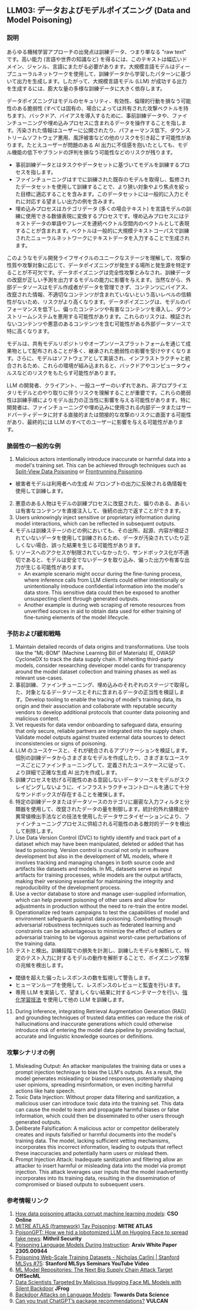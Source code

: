 ## LLM03: データおよびモデルポイズニング (Data and Model Poisoning)

### 説明

あらゆる機械学習アプローチの出発点は訓練データ、つまり単なる "raw text" です。高い能力 (言語や世界の知識など) を得るには、このテキストは幅広いドメイン、ジャンル、言語にまたがる必要があります。大規模言語モデルはディープニューラルネットワークを使用して、訓練データから学習したパターンに基づいて出力を生成します。したがって、大規模言語モデル (LLM) が成功する出力を生成するには、膨大な量の多様な訓練データに大きく依存します。

データポイズニングはモデルのセキュリティ、有効性、倫理的行動を損なう可能性のある脆弱性 (すべては固有の、場合によっては共有された攻撃ベクトルを持ちます)、バックドア、バイアスを導入するために、事前訓練データや、ファインチューニングや埋め込みプロセスに含まれるデータを操作することを指します。汚染された情報はユーザーに公開されたり、パフォーマンス低下、ダウンストリームソフトウェア悪用、風評被害などの他のリスクを引き起こす可能性があります。たとえユーザーが問題のある AI 出力に不信感を抱いたとしても、モデル機能の低下やブランドの評判を損なう可能性などのリスクが残ります。

- 事前訓練データとはタスクやデータセットに基づいてモデルを訓練するプロセスを指します。
- ファインチューニングはすでに訓練された既存のモデルを取得し、監修されたデータセットを使用して訓練することで、より狭い対象やより焦点を絞った目標に適応することを含みます。このデータセットには一般的に入力とそれに対応する望ましい出力の例を含みます。
- 埋め込みプロセスはカテゴリデータ (多くの場合テキスト) を言語モデルの訓練に使用できる数値表現に変換するプロセスです。埋め込みプロセスにはテキストデータの単語やフレーズを連続ベクトル空間内のベクトルとして表現することが含まれます。ベクトルは一般的に大規模テキストコーパスで訓練されたニューラルネットワークにテキストデータを入力することで生成されます。

このようなモデル開発ライフサイクルのユニークなステージを理解して、攻撃の性質や攻撃対象に応じて、データポイズニングが発生する場所と発生源を特定することが不可欠です。データポイズニングは完全性攻撃とみなされ、訓練データの改竄が正しい予測を出力するモデルの能力に影響を与えます。当然ながら、外部データソースはモデル作成者がデータを管理できず、コンテンツにバイアス、改竄された情報、不適切なコンテンツが含まれていないという高いレベルの信頼性がないため、リスクがより高くなります。データポイズニングは、モデルのパフォーマンスを低下し、偏ったコンテンツや有害なコンテンツを導入し、ダウンストリームシステムを悪用する可能性があります。これらのリスクは、検証されないコンテンツや悪意のあるコンテンツを含む可能性がある外部データソースで特に高くなります。

モデルは、共有モデルリポジトリやオープンソースプラットフォームを通じて成果物として配布されることが多く、継承された脆弱性の影響を受けやすくなります。さらに、モデルはソフトウェアとして実装され、インフラストラクチャと統合されるため、これらの環境が組み込まれると、バックドアやコンピュータウィルスなどのリスクをもたらす可能性があります。

LLM の開発者、クライアント、一般ユーザーのいずれであれ、非プロプライエタリモデルとのやり取りに伴うリスクを理解することが重要です。これらの脆弱性は訓練手順によりモデル出力の正当性に影響を与える可能性があります。特に開発者は、ファインチューニングや埋め込みに使用される内部データまたはサードパーティデータに対する直接的または間接的な攻撃のリスクに直面する可能性があり、最終的には LLM のすべてのユーザーに影響を与える可能性があります。

### 脆弱性の一般的な例

1.  Malicious actors intentionally introduce inaccurate or harmful data into a model's training set. This can be achieved through techniques such as [Split-View Data Poisoning](https://github.com/GangGreenTemperTatum/speaking/blob/main/dc604/hacker-summer-camp-23/Ads%20_%20Poisoning%20Web%20Training%20Datasets%20_%20Flow%20Diagram%20-%20Exploit%201%20Split-View%20Data%20Poisoning.jpeg) or [Frontrunning Poisoning](https://github.com/GangGreenTemperTatum/speaking/blob/main/dc604/hacker-summer-camp-23/Ads%20_%20Poisoning%20Web%20Training%20Datasets%20_%20Flow%20Diagram%20-%20Exploit%202%20Frontrunning%20Data%20Poisoning.jpeg). 
   - 被害者モデルは利用者への生成 AI プロンプトの出力に反映される偽情報を使用して訓練します。
2. 悪意のある人物はモデルの訓練プロセスに改竄された、偏りのある、あるいは有害なコンテンツを直接注入して、後続の出力で返すことができます。
3. Users unknowingly inject sensitive or proprietary information during model interactions, which can be reflected in subsequent outputs.
4. モデルは訓練ステージのどの例においても、その出所、起源、内容が検証されていないデータを使用して訓練されるため、データが汚染されていたり正しくない場合、誤った結果を生じる可能性があります。
5. リソースへのアクセスが制限されていなかったり、サンドボックス化が不適切であると、モデルは安全でないデータを取り込み、偏った出力や有害な出力が生じる可能性があります。
   - An example scenario might occur during the fine-tuning process, where inference calls from LLM clients could either intentionally or unintentionally introduce confidential information into the model's data store. This sensitive data could then be exposed to another unsuspecting client through generated outputs.
   - Another example is during web scraping of remote resources from unverified sources in aid to obtain data used for either training of fine-tuning elements of the model lifecycle.

### 予防および緩和戦略

1. Maintain detailed records of data origins and transformations. Use tools like the "ML-BOM" (Machine Learning Bill of Materials) IE, OWASP CycloneDX to track the data supply chain. If inheriting third-party models, consider researching developer model cards for transparency around the model dataset collection and training phases as well as relevant use-cases.
2. 事前訓練、ファインチューニング、埋め込みのそれぞれのステージで取得した、対象となるデータソースとそれに含まれるデータの正当性を検証します。Develop tooling to enable the tracing of model's training data, its origin and their association and collaborate with reputable security vendors to develop additional protocols that counter data poisoning and malicious content.
3. Vet requests for data vendor onboarding to safeguard data, ensuring that only secure, reliable partners are integrated into the supply chain. Validate model outputs against trusted external data sources to detect inconsistencies or signs of poisoning.
4. LLM のユースケースと、それが統合されるアプリケーションを検証します。個別の訓練データからさまざまなモデルを作成したり、さまざまなユースケースごとにファインチューニングして、定義されたユースケースに従って、より詳細で正確な生成 AI 出力を作成します。
5. 訓練プロセスを妨げる可能性のある意図しないデータソースをモデルがスクレイピングしないように、インフラストラクチャコントロールを通じて十分なサンドボックスが存在することを確保します。
6. 特定の訓練データまたはデータソースのカテゴリに厳密な入力フィルタと分類器を使用して、改竄されたデータの量を制御します。統計的外れ値検出や異常値検出手法などの技法を使用したデータサニタイゼーションにより、ファインチューニングプロセスに供給される可能性のある敵対的データを検出して削除します。
7. Use Data Version Control (DVC) to tightly identify and track part of a dataset which may have been manipulated, deleted or added that has lead to poisoning. Version control is crucial not only in software development but also in the development of ML models, where it involves tracking and managing changes in both source code and artifacts like datasets and models. In ML, datasets serve as input artifacts for training processes, while models are the output artifacts, making their versioning essential for maintaining the integrity and reproducibility of the development process.
8. Use a vector database to store and manage user-supplied information, which can help prevent poisoning of other users and allow for adjustments in production without the need to re-train the entire model.
9. Operationalize red team campaigns to test the capabilities of model and environment safeguards against data poisoning. Combatting through adversarial robustness techniques such as federated learning and constraints can be advantageous to minimize the effect of outliers or adversarial training to be vigorous against worst-case perturbations of the training data.
10. テストと検出。訓練段階での損失を計測し、訓練したモデルを解析して、特定のテスト入力に対するモデルの動作を解析することで、ポイズニング攻撃の兆候を検出します。
   - 閾値を超えた偏ったレスポンスの数を監視して警告します。
   - ヒューマンループを使用して、レスポンスのレビューと監査を行います。
   - 専用 LLM を実装して、望ましくない結果に対するベンチマークを行い、[強化学習技法](https://wandb.ai/ayush-thakur/Intro-RLAIF/reports/An-Introduction-to-Training-LLMs-Using-Reinforcement-Learning-From-Human-Feedback-RLHF---VmlldzozMzYyNjcy) を使用して他の LLM を訓練します。
11. During inference, integrating Retrieval Augmentation Generation (RAG) and grounding techniques of trusted data entities can reduce the risk of hallucinations and inaccurate generations which could otherwise introduce risk of entering the model data pipeline by providing factual, accurate and linguistic knowledge sources or definitions.

### 攻撃シナリオの例

1. Misleading Output: An attacker manipulates the training data or uses a prompt injection technique to bias the LLM's outputs. As a result, the model generates misleading or biased responses, potentially shaping user opinions, spreading misinformation, or even inciting harmful actions like hate speech.
2. Toxic Data Injection: Without proper data filtering and sanitization, a malicious user can introduce toxic data into the training set. This data can cause the model to learn and propagate harmful biases or false information, which could then be disseminated to other users through generated outputs.
3. Deliberate Falsification: A malicious actor or competitor deliberately creates and inputs falsified or harmful documents into the model's training data. The model, lacking sufficient vetting mechanisms, incorporates this incorrect information, leading to outputs that reflect these inaccuracies and potentially harm users or mislead them.
4. Prompt Injection Attack: Inadequate sanitization and filtering allow an attacker to insert harmful or misleading data into the model via prompt injection. This attack leverages user inputs that the model inadvertently incorporates into its training data, resulting in the dissemination of compromised or biased outputs to subsequent users.

### 参考情報リンク

1. [How data poisoning attacks corrupt machine learning models](https://www.csoonline.com/article/3613932/how-data-poisoning-attacks-corrupt-machine-learning-models.html): **CSO Online**
2. [MITRE ATLAS (framework) Tay Poisoning](https://atlas.mitre.org/studies/AML.CS0009/): **MITRE ATLAS**
3. [PoisonGPT: How we hid a lobotomized LLM on Hugging Face to spread fake news](https://blog.mithrilsecurity.io/poisongpt-how-we-hid-a-lobotomized-llm-on-hugging-face-to-spread-fake-news/): **Mithril Security**
4. [Poisoning Language Models During Instruction](https://arxiv.org/abs/2305.00944): **Arxiv White Paper 2305.00944**
5.  [Poisoning Web-Scale Training Datasets - Nicholas Carlini | Stanford MLSys #75](https://www.youtube.com/watch?v=h9jf1ikcGyk): **Stanford MLSys Seminars YouTube Video**
6.  [ML Model Repositories: The Next Big Supply Chain Attack Target](https://www.darkreading.com/cloud-security/ml-model-repositories-next-big-supply-chain-attack-target) **OffSecML**
7.  [Data Scientists Targeted by Malicious Hugging Face ML Models with Silent Backdoor](https://jfrog.com/blog/data-scientists-targeted-by-malicious-hugging-face-ml-models-with-silent-backdoor/) **JFrog**
8.  [Backdoor Attacks on Language Models](https://towardsdatascience.com/backdoor-attacks-on-language-models-can-we-trust-our-models-weights-73108f9dcb1f): **Towards Data Science**
9.  [Can you trust ChatGPT’s package recommendations?](https://vulcan.io/blog/ai-hallucinations-package-risk) **VULCAN**
